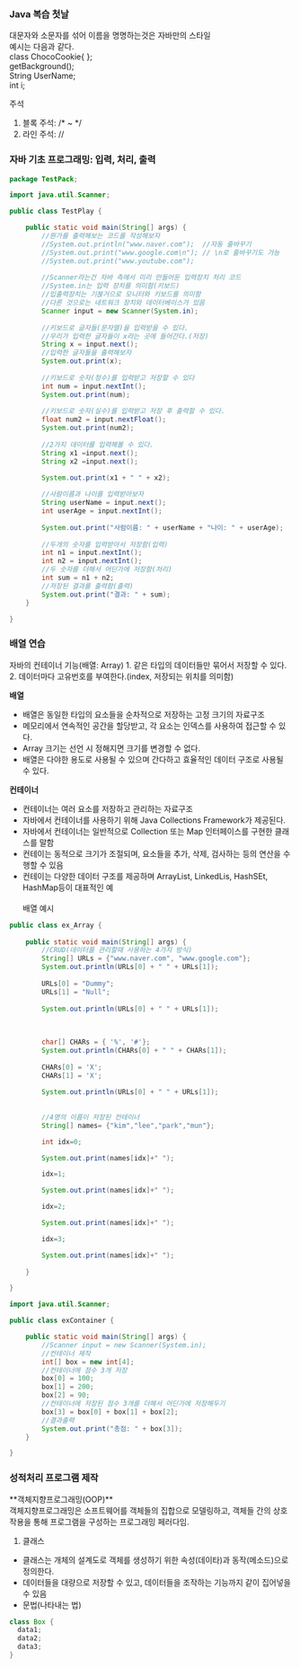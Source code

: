 <h3>Java 복습 첫날</h3>

대문자와 소문자를 섞어 이름을 명명하는것은 자바만의 스타일<br>
예시는 다음과 같다.<br>
class ChocoCookie{ };<br>
getBackground();<br>
String UserName;<br>
int i;<br>

주석<br>
1. 블록 주석: /* ~ */
2. 라인 주석: //

<h3>자바 기초 프로그래밍: 입력, 처리, 출력</h3>

```java
package TestPack;

import java.util.Scanner;

public class TestPlay {

	public static void main(String[] args) {
		//뭔가를 출력해보는 코드를 작성해보자
		//System.out.println("www.naver.com");	//자동 줄바꾸기
		//System.out.print("www.google.com\n");	// \n로 줄바꾸기도 가능
		//System.out.print("www.youtube.com");	
		
		//Scanner라는건 자바 측에서 미리 만들어둔 입력장치 처리 코드
		//System.in는 입력 장치를 의미함(키보드)
		//입출력장치는 기볹거으로 모니터와 키보드를 의미함
		//다른 것으로는 네트워크 장치와 데이터베이스가 있음
		Scanner input = new Scanner(System.in);
		
		//키보드로 글자들(문자열)을 입력받을 수 있다.
		//우리가 입력한 글자들이 x라는 곳에 들어간다.(저장)
		String x = input.next();
		//입력한 글자들을 출력해보자
		System.out.print(x);
		
		//키보드로 숫자(정수)를 입력받고 저장할 수 있다
		int num = input.nextInt();
		System.out.print(num);
		
		//키보드로 숫자(실수)를 입력받고 저장 후 출력할 수 있다.
		float num2 = input.nextFloat();
		System.out.print(num2);
		
		//2가지 데이터를 입력해볼 수 있다.
		String x1 =input.next();
		String x2 =input.next();

		System.out.print(x1 + " " + x2);
		
		//사람이름과 나이를 입력받아보자
		String userName = input.next();
		int userAge = input.nextInt();
		
		System.out.print("사람이름: " + userName + "나이: " + userAge);
		
		//두개의 숫자를 입력받아서 저장함(입력)
		int n1 = input.nextInt();
		int n2 = input.nextInt();
		//두 숫자를 더해서 어딘가에 저장함(처리)
		int sum = n1 + n2;
		//저장된 결과를 출력함(출력)
		System.out.print("결과: " + sum);
	}

}
```

<h3>배열 연습</h3>
자바의 컨테이너 기능(배열: Array)
 1. 같은 타입의 데이터들만 묶어서 저장할 수 있다.
 2. 데이터마다 고유번호를 부여한다.(index, 저장되는 위치를 의미함)

**배열**
 * 배열은 동일한 타입의 요소들을 순차적으로 저장하는 고정 크기의 자료구조
 * 메모리에서 연속적인 공간을 할당받고, 각 요소는 인덱스를 사용하여 접근할 수 있다.
 * Array 크기는 선언 시 정해지면 크기를 변경할 수 없다.
 * 배열은 다야한 용도로 사용될 수 있으며 간다하고 효율적인 데이터 구조로 사용될 수 있다.

**컨테이너**
 * 컨테이너는 여러 요소를 저장하고 관리하는 자료구조
 * 자바에서 컨테이너를 사용하기 위해 Java Collections Framework가 제공된다.
 * 자바에서 컨테이너는 일반적으로 Collection 또는 Map 인터페이스를 구현한 클래스를 말함
 * 컨테이는 동적으로 크기가 조절되며, 요소들을 추가, 삭제, 검사하는 등의 연산을 수행할 수 있음
 *  컨테이는 다양한 데이터 구조를 제공하며 ArrayList, LinkedLis, HashSEt, HashMap등이 대표적인 예
<br><br>
배열 예시

```java
public class ex_Array {
	
	public static void main(String[] args) {
		//CRUD(데이터를 관리할때 사용하는 4가지 방식)
		String[] URLs = {"www.naver.com", "www.google.com"};
		System.out.println(URLs[0] + " " + URLs[1]);
		
		URLs[0] = "Dummy";
		URLs[1] = "Null";
		
		System.out.println(URLs[0] + " " + URLs[1]);
		
		
		
		char[] CHARs = { '%', '#'};
		System.out.println(CHARs[0] + " " + CHARs[1]);
		
		CHARs[0] = 'X';
		CHARs[1] = 'X';
		
		System.out.println(URLs[0] + " " + URLs[1]);
		
		
		//4명의 이름이 저장된 컨테이너
		String[] names= {"kim","lee","park","mun"};

		int idx=0;

		System.out.print(names[idx]+" ");

		idx=1;

		System.out.print(names[idx]+" ");

		idx=2;

		System.out.print(names[idx]+" ");

		idx=3;

		System.out.print(names[idx]+" ");
		
	}

}
```

```java
import java.util.Scanner;

public class exContainer {

	public static void main(String[] args) {
		//Scanner input = new Scanner(System.in);
		//컨테이너 제작
		int[] box = new int[4];
		//컨테이너에 점수 3개 저장
		box[0] = 100;
		box[1] = 200;
		box[2] = 90;
		//컨테이너에 저장된 점수 3개를 더해서 어딘가에 저장해두기
		box[3] = box[0] + box[1] + box[2];
		//결과출력
		System.out.print("총점: " + box[3]);
	}

}
```

<h3>성적처리 프로그램 제작</h3>
**객체지향프로그래밍(OOP)**<br>
객체지향프로그래밍은 소프트웨어를 객체들의 집합으로 모델링하고, 객체들 간의 상호작용을 통해 프로그램을 구성하는 프로그래밍 페러다임.

1. 클래스
  * 클래스는 개체의 설계도로 객체를 생성하기 위한 속성(데이타)과 동작(메소드)으로 정의한다.
  * 데이터들을 대량으로 저장할 수 있고, 데이터들을 조작하는 기능까지 같이 집어넣을 수 있음
  * 문법(나타내는 법)

```java
class Box {
  data1;
  data2;
  data3;
}
```

